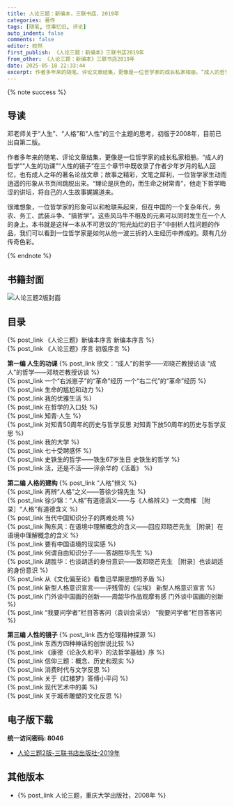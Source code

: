 ```yaml
---
title: 人论三题：新编本，三联书店，2019年
categories: 著作
tags: [随笔, 往事忆旧, 评论]
auto_indent: false
comments: false
editor: 皎然
first_publish: 《人论三题：新编本》三联书店2019年
from_other: 《人论三题：新编本》三联书店2019年
date: 2025-05-18 22:33:44
excerpt: 作者多年来的随笔、评论文章结集，更像是一位哲学家的成长私家相册。“成人的哲学”“人生的功课”“人性的镜子”在三个章节中既收录了作者少年岁月的私人回忆，也有成人之年的著名论战文章；故事之精彩，文笔之犀利，一位哲学家生动而逍遥的形象从书页间跳脱出来。“理论是灰色的，而生命之树常青”，他走下哲学晦涩的讲坛，将自己的人生故事娓娓道来。
---
```

{% note success %}
## 导读
邓老师关于“人生”、“人格”和“人性”的三个主题的思考，初版于2008年，目前已出自第二版。

作者多年来的随笔、评论文章结集，更像是一位哲学家的成长私家相册。“成人的哲学”“人生的功课”“人性的镜子”在三个章节中既收录了作者少年岁月的私人回忆，也有成人之年的著名论战文章；故事之精彩，文笔之犀利，一位哲学家生动而逍遥的形象从书页间跳脱出来。“理论是灰色的，而生命之树常青”，他走下哲学晦涩的讲坛，将自己的人生故事娓娓道来。

很难想象，一位哲学家的形象可以和枪联系起来，但在中国的一个复杂年代，务农、务工、武装斗争、“搞哲学”。这些风马牛不相及的元素可以同时发生在一个人的身上。本书就是这样一本从不可思议的“阳光灿烂的日子”中剖析人性问题的作品，我们可以看到一位哲学家是如何从他一波三折的人生经历中养成的。颇有几分传奇色彩。

{% endnote %}
## 书籍封面
![人论三题2版封面](/images/人论三题2版封面.jpg)

## 目录
{% post_link 《人论三题》新编本序言 新编本序言 %}<br/>
{% post_link 《人论三题》序言 初版序言 %}<br/>

**第一编 人生的功课**
{% post_link 欣文：“成人”的哲学——邓晓芒教授访谈 “成人”的哲学——邓晓芒教授访谈 %}<br/>
{% post_link 一个“右派崽子”的“革命”经历 一个“右二代”的“革命”经历 %}<br/>
{% post_link 生命的尴尬和动力 %}<br/>
{% post_link 我的优雅生活 %}<br/>
{% post_link 在哲学的入口处 %}<br/>
{% post_link 知青·人生 %}<br/>
{% post_link 对知青50周年的历史与哲学反思 对知青下放50周年的历史与哲学反思 %}<br/>
{% post_link 我的大学 %}<br/>
{% post_link 七十受聘感怀 %}<br/>
{% post_link 史铁生的哲学——铁生67岁生日 史铁生的哲学 %}<br/>
{% post_link 活，还是不活——评余华的《活着》 %}<br/>

**第二编 人格的建构**
{% post_link “人格”辨义 %}<br/>
{% post_link 再辨“人格”之义——答徐少锦先生 %}<br/>
{% post_link 徐少锦：“人格”有道德涵义——与《人格辨义》一文商榷 ［附录］“人格”有道德含义 %}<br/>
{% post_link 当代中国知识分子的两难处境 %}<br/>
{% post_link 陶东风：在语境中理解概念的含义——回应邓晓芒先生 ［附录］在语境中理解概念的含义 %}<br/>
{% post_link 要有中国语境的现实感 %}<br/>
{% post_link 何谓自由知识分子——答胡胜华先生 %}<br/>
{% post_link 胡胜华：也谈胡适的身份意识——致邓晓芒先生 ［附录］也谈胡适的身份意识 %}<br/>
{% post_link 从《文化偏至论》看鲁迅早期思想的矛盾 %}<br/>
{% post_link 新型人格意识宣言——评残雪的《尘埃》 新型人格意识宣言 %}<br/>
{% post_link 门外谈中国画的创新——周韶华作品观摩有感 门外谈中国画的创新 %}<br/>
{% post_link “我要问学者”栏目答客问（袁训会采访） “我要问学者”栏目答客问 %}<br/>

**第三编 人性的镜子**
{% post_link 西方伦理精神探源 %}<br/>
{% post_link 东西方四种神话的创世说比较 %}<br/>
{% post_link 《康德〈论永久和平〉的法哲学基础》序 %}<br/>
{% post_link 信仰三题：概念、历史和现实 %}<br/>
{% post_link 消费时代与文学反思 %}<br/>
{% post_link 关于《红楼梦》答傅小平问 %}<br/>
{% post_link 现代艺术中的美 %}<br/>
{% post_link 关于城市雕塑的文化反思 %}<br/>

## 电子版下载
**统一访问密码: 8046**
- [人论三题2版-三联书店出版社-2019年](https://url92.ctfile.com/f/21466692-922952490-9702cf?p=8046)
  
## 其他版本
- {% post_link 人论三题，重庆大学出版社，2008年 %}<br/>